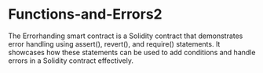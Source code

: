# Functions-and-Errors2
The Errorhanding smart contract is a Solidity contract that demonstrates error handling using assert(), revert(), and require() statements. It showcases how these statements can be used to add conditions and handle errors in a Solidity contract effectively.
